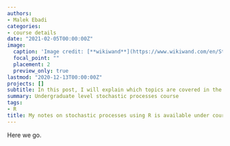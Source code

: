 ```yaml
---
authors:
- Malek Ebadi
categories: 
- course details
date: "2021-02-05T00:00:00Z"
image:
  caption: 'Image credit: [**wikiwand**](https://www.wikiwand.com/en/Stochastic_matrix/)'
  focal_point: ""
  placement: 2
  preview_only: true
lastmod: "2020-12-13T00:00:00Z"
projects: []
subtitle: In this post, I will explain which topics are covered in the course.
summary: Undergraduate level stochastic processes course
tags: 
- R
title: My notes on stochastic processes using R is available under course menue.
---
```


Here we go. 
